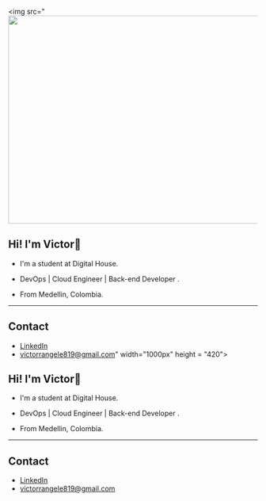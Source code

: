 <img src="<img src="https://i.pinimg.com/originals/e3/24/e5/e324e56f50d63422474d6fb5c0fb39ad.gif" width="1000px" height = "420">

## Hi! I'm **Victor**👋

* I'm a student at Digital House. 

* DevOps | Cloud Engineer | Back-end Developer .

* From Medellin, Colombia. 
--------

## Contact  

* [LinkedIn](https://www.linkedin.com/in/victorrangelromero/)
* victorrangele819@gmail.com" width="1000px" height = "420">

## Hi! I'm **Victor**👋

* I'm a student at Digital House. 

* DevOps | Cloud Engineer | Back-end Developer .

* From Medellin, Colombia. 
--------

## Contact  

* [LinkedIn](https://www.linkedin.com/in/victorrangelromero/)
* victorrangele819@gmail.com
